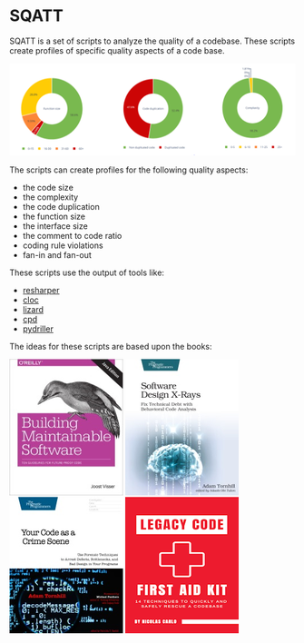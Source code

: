 # SQATT

SQATT is a set of scripts to analyze the quality of a codebase.
These scripts create profiles of specific quality aspects of a code base.

![](images/profiles.png)

The scripts can create profiles for the following quality aspects:

* the code size
* the complexity
* the code duplication
* the function size
* the interface size
* the comment to code ratio
* coding rule violations
* fan-in and fan-out

These scripts use the output of tools like:

* [resharper](https://www.jetbrains.com/resharper/)
* [cloc](https://github.com/AlDanial/cloc)
* [lizard](https://github.com/terryyin/lizard)
* [cpd](https://pmd.github.io/latest/pmd_userdocs_cpd.html)
* [pydriller](https://pydriller.readthedocs.io/en/latest/)

The ideas for these scripts are based upon the books:

![](images/BuildingMaintainableSoftware.jpg)  ![](images/SoftwareDesignXRays.jpg)  ![](images/YourCodeAsACrimeScene.jpg) ![](images/LegacyCodeFirstAidKit.png)
